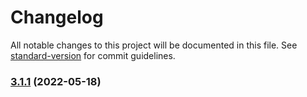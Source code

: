 # Changelog

All notable changes to this project will be documented in this file. See [standard-version](https://github.com/conventional-changelog/standard-version) for commit guidelines.

### [3.1.1](https://github.com/forcedotcom/sfdx-scanner/compare/v2.9.2...v3.1.1) (2022-05-18)
